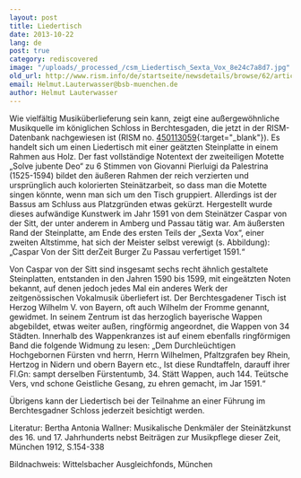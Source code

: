 ```yaml
---
layout: post
title: Liedertisch
date: 2013-10-22
lang: de
post: true
category: rediscovered
image: "/uploads/_processed_/csm_Liedertisch_Sexta_Vox_8e24c7a8d7.jpg"
old_url: http://www.rism.info/de/startseite/newsdetails/browse/62/article/64/musical-tables.html
email: Helmut.Lauterwasser@bsb-muenchen.de
author: Helmut Lauterwasser
---
```



Wie vielfältig Musiküberlieferung sein kann, zeigt eine außergewöhnliche Musikquelle im königlichen Schloss in Berchtesgaden, die jetzt in der RISM-Datenbank nachgewiesen ist (RISM no. [450113059](http://opac.rism.info/search?documentid=450113059){:target="_blank"}). Es handelt sich um einen Liedertisch mit einer geätzten Steinplatte in einem Rahmen aus Holz. Der fast vollständige Notentext der zweiteiligen Motette „Solve jubente Deo“ zu 6 Stimmen von Giovanni Pierluigi da Palestrina (1525-1594) bildet den äußeren Rahmen der reich verzierten und ursprünglich auch kolorierten Steinätzarbeit, so dass man die Motette singen könnte, wenn man sich um den Tisch gruppiert. Allerdings ist der Bassus am Schluss aus Platzgründen etwas gekürzt. Hergestellt wurde dieses aufwändige Kunstwerk im Jahr 1591 von dem Steinätzer Caspar von der Sitt, der unter anderem in Amberg und Passau tätig war. Am äußersten Rand der Steinplatte, am Ende des ersten Teils der „Sexta Vox“, einer zweiten Altstimme, hat sich der Meister selbst verewigt (s. Abbildung): „Caspar Von der Sitt derZeit Burger Zu Passau verfertiget 1591.“

Von Caspar von der Sitt sind insgesamt sechs recht ähnlich gestaltete Steinplatten, entstanden in den Jahren 1590 bis 1599, mit eingeätzten Noten bekannt, auf denen jedoch jedes Mal ein anderes Werk der zeitgenössischen Vokalmusik überliefert ist. Der Berchtesgadener Tisch ist Herzog Wilhelm V. von Bayern, oft auch Wilhelm der Fromme genannt, gewidmet. In seinem Zentrum ist das herzoglich bayerische Wappen abgebildet, etwas weiter außen, ringförmig angeordnet, die Wappen von 34 Städten. Innerhalb des Wappenkranzes ist auf einem ebenfalls ringförmigen Band die folgende Widmung zu lesen: „Dem Durchleüchtigen Hochgebornen Fürsten vnd herrn, Herrn Wilhelmen, Pfaltzgrafen bey Rhein, Hertzog in Nidern und obern Bayern etc., Ist diese Rundtaffeln, darauff ihrer Fl.Gn: sampt derselben Fürstentumb, 34. Stätt Wappen, auch 144. Teütsche Vers, vnd schone Geistliche Gesang, zu ehren gemacht, im Jar 1591.“

Übrigens kann der Liedertisch bei der Teilnahme an einer Führung im Berchtesgadner Schloss jederzeit besichtigt werden.

Literatur: Bertha Antonia Wallner: Musikalische Denkmäler der Steinätzkunst des 16. und 17. Jahrhunderts nebst Beiträgen zur Musikpflege dieser Zeit, München 1912, S.154-338

Bildnachweis: Wittelsbacher Ausgleichfonds, München